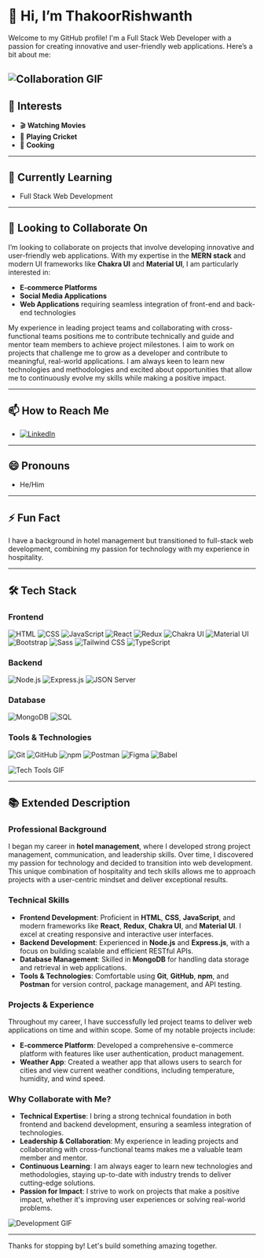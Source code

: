 # 👋 Hi, I’m ThakoorRishwanth

Welcome to my GitHub profile! I'm a Full Stack Web Developer with a passion for creating innovative and user-friendly web applications. Here’s a bit about me:

![Collaboration GIF](https://miro.medium.com/v2/resize:fit:1400/1*0KFB17_NGTPB0XWyc4BSgQ.jpeg)
---

## 👀 Interests
- 🎬 **Watching Movies**
- 🏏 **Playing Cricket**
- 🍳 **Cooking**

---

## 🌱 Currently Learning
- Full Stack Web Development

---

## 💞️ Looking to Collaborate On

I’m looking to collaborate on projects that involve developing innovative and user-friendly web applications. With my expertise in the **MERN stack** and modern UI frameworks like **Chakra UI** and **Material UI**, I am particularly interested in:

- **E-commerce Platforms**
- **Social Media Applications**
- **Web Applications** requiring seamless integration of front-end and back-end technologies

My experience in leading project teams and collaborating with cross-functional teams positions me to contribute technically and guide and mentor team members to achieve project milestones. I aim to work on projects that challenge me to grow as a developer and contribute to meaningful, real-world applications. I am always keen to learn new technologies and methodologies and excited about opportunities that allow me to continuously evolve my skills while making a positive impact.


---

## 📫 How to Reach Me
- [![LinkedIn](https://img.shields.io/badge/LinkedIn-Rishwanth%20Thakoor-blue)](https://www.linkedin.com/in/rishwanth-thakoor/)

---

## 😄 Pronouns
- He/Him

---

## ⚡ Fun Fact
I have a background in hotel management but transitioned to full-stack web development, combining my passion for technology with my experience in hospitality.

---

## 🛠️ Tech Stack

### Frontend
![HTML](https://img.shields.io/badge/HTML5-E34F26?style=for-the-badge&logo=html5&logoColor=white)
![CSS](https://img.shields.io/badge/CSS3-1572B6?style=for-the-badge&logo=css3&logoColor=white)
![JavaScript](https://img.shields.io/badge/JavaScript-F7DF1E?style=for-the-badge&logo=javascript&logoColor=black)
![React](https://img.shields.io/badge/React-61DAFB?style=for-the-badge&logo=react&logoColor=black)
![Redux](https://img.shields.io/badge/Redux-764ABC?style=for-the-badge&logo=redux&logoColor=white)
![Chakra UI](https://img.shields.io/badge/Chakra--UI-319795?style=for-the-badge&logo=chakra-ui&logoColor=white)
![Material UI](https://img.shields.io/badge/Material--UI-0081CB?style=for-the-badge&logo=material-ui&logoColor=white)
![Bootstrap](https://img.shields.io/badge/Bootstrap-563D7C?style=for-the-badge&logo=bootstrap&logoColor=white)
![Sass](https://img.shields.io/badge/Sass-CC6699?style=for-the-badge&logo=sass&logoColor=white)
![Tailwind CSS](https://img.shields.io/badge/Tailwind_CSS-38B2AC?style=for-the-badge&logo=tailwind-css&logoColor=white)
![TypeScript](https://img.shields.io/badge/TypeScript-007ACC?style=for-the-badge&logo=typescript&logoColor=white)

### Backend
![Node.js](https://img.shields.io/badge/Node.js-339933?style=for-the-badge&logo=node.js&logoColor=white)
![Express.js](https://img.shields.io/badge/Express.js-000000?style=for-the-badge&logo=express&logoColor=white)
![JSON Server](https://img.shields.io/badge/JSON_Server-000000?style=for-the-badge&logo=json&logoColor=white)

### Database
![MongoDB](https://img.shields.io/badge/MongoDB-47A248?style=for-the-badge&logo=mongodb&logoColor=white)
![SQL](https://img.shields.io/badge/SQL-4479A1?style=for-the-badge&logo=sql&logoColor=white)

### Tools & Technologies
![Git](https://img.shields.io/badge/Git-F05032?style=for-the-badge&logo=git&logoColor=white)
![GitHub](https://img.shields.io/badge/GitHub-181717?style=for-the-badge&logo=github&logoColor=white)
![npm](https://img.shields.io/badge/npm-CB3837?style=for-the-badge&logo=npm&logoColor=white)
![Postman](https://img.shields.io/badge/Postman-FF6C37?style=for-the-badge&logo=postman&logoColor=white)
![Figma](https://img.shields.io/badge/Figma-F24E1E?style=for-the-badge&logo=figma&logoColor=white)
![Babel](https://img.shields.io/badge/Babel-F9DC3E?style=for-the-badge&logo=babel&logoColor=black)

![Tech Tools GIF](https://miro.medium.com/v2/resize:fit:1400/1*yw0TnheAGN-LPneDaTlaxw.gif)

---

## 📚 Extended Description

### Professional Background
I began my career in **hotel management**, where I developed strong project management, communication, and leadership skills. Over time, I discovered my passion for technology and decided to transition into web development. This unique combination of hospitality and tech skills allows me to approach projects with a user-centric mindset and deliver exceptional results.

### Technical Skills
- **Frontend Development**: Proficient in **HTML**, **CSS**, **JavaScript**, and modern frameworks like **React**, **Redux**, **Chakra UI**, and **Material UI**. I excel at creating responsive and interactive user interfaces.
- **Backend Development**: Experienced in **Node.js** and **Express.js**, with a focus on building scalable and efficient RESTful APIs.
- **Database Management**: Skilled in **MongoDB** for handling data storage and retrieval in web applications.
- **Tools & Technologies**: Comfortable using **Git**, **GitHub**, **npm**, and **Postman** for version control, package management, and API testing.

### Projects & Experience
Throughout my career, I have successfully led project teams to deliver web applications on time and within scope. Some of my notable projects include:
- **E-commerce Platform**: Developed a comprehensive e-commerce platform with features like user authentication, product management.
- **Weather App**: Created a weather app that allows users to search for cities and view current weather conditions, including temperature, humidity, and wind speed.

### Why Collaborate with Me?
- **Technical Expertise**: I bring a strong technical foundation in both frontend and backend development, ensuring a seamless integration of technologies.
- **Leadership & Collaboration**: My experience in leading projects and collaborating with cross-functional teams makes me a valuable team member and mentor.
- **Continuous Learning**: I am always eager to learn new technologies and methodologies, staying up-to-date with industry trends to deliver cutting-edge solutions.
- **Passion for Impact**: I strive to work on projects that make a positive impact, whether it's improving user experiences or solving real-world problems.

![Development GIF](https://media.giphy.com/media/fwbZnTftCXVocKzfxR/giphy.gif)

---

Thanks for stopping by! Let's build something amazing together.
